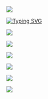 <img src="http://readme-typing-svg.herokuapp.com?font=ubuntu&color=%2336BCF7&vCenter=true&multiline=true&height=39&lines=Hi+am+TheDT">

<a href="https://git.io/typing-svg"><img src="http://readme-typing-svg.herokuapp.com?font=Fira+Code&pause=1000&width=435&lines=Now+Learing+at+Tr%C6%B0%E1%BB%9Dng+Trung+H%E1%BB%8Dc+Ph%E1%BB%95+Th%C3%B4ng+Ph%C6%B0%C6%A1ng+Nam" alt="Typing SVG" /></a>

<img src="https://github-readme-stats.vercel.app/api/top-langs/?username=thedtvn&theme=radical"></a>

<a href="https://discord.com/users/542602170080428063"><img src="https://lanyard.cnrad.dev/api/542602170080428063"></a>

<img src="https://github-readme-streak-stats.herokuapp.com/?user=thedtvn&theme=radical&hide_border=fals"></a>

<img src="https://github-readme-stats.vercel.app/api?username=thedtvn&show_icons=true&theme=radical"></a>

<img src="https://github-readme-activity-graph.cyclic.app/graph?username=thedtvn&bg_color=000000&color=9e4c98&line=9e4c98&point=333333&area=true&hide_border=true"><a/>

<img src="https://komarev.com/ghpvc/?username=thedtvn&style=flat-squar&color=brightgreen"></a>
